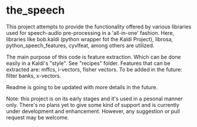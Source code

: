 # the_speech
This project attempts to provide the functionality offered by various libraries used for speech-audio pre-processing in a 'all-in-one' fashion.
Here, libraries like bob.kaldi (python wrapper fot the Kaldi Project), librosa, python_speech_features, cyvlfeat, among others are utilized.

The main purpose of this code is feature extraction. Which can be done easily in a Kaldi's "style". See "recipes" folder.
Features that can be extracted are: mffcs, i-vectors, fisher vectors.
To be added in the future: filter banks, x-vectors.

Readme is going to be updated with more details in the future.


Note: this project is on its early stages and it's used in a pesonal manner only. There's no plans yet to give some kind of support and is currently under development and enhancement. However, any suggestion or pull request may be welcome.

